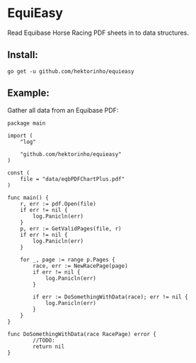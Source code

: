 # EquiEasy
Read Equibase Horse Racing PDF sheets in to data structures.

## Install:
`go get -u github.com/hektorinho/equieasy`

## Example:
Gather all data from an Equibase PDF:
```golang
package main

import (
    "log"

    "github.com/hektorinho/equieasy"
)

const (
	file = "data/eqbPDFChartPlus.pdf"
)

func main() {
	r, err := pdf.Open(file)
	if err != nil {
		log.Panicln(err)
	}
	p, err := GetValidPages(file, r)
	if err != nil {
		log.Panicln(err)
	}

	for _, page := range p.Pages {
		race, err := NewRacePage(page)
		if err != nil {
		    log.Panicln(err)
		}

		if err := DoSomethingWithData(race); err != nil {
			log.Panicln(err)
		}
	}
}

func DoSomethingWithData(race RacePage) error {
        //TODO:
        return nil
}

